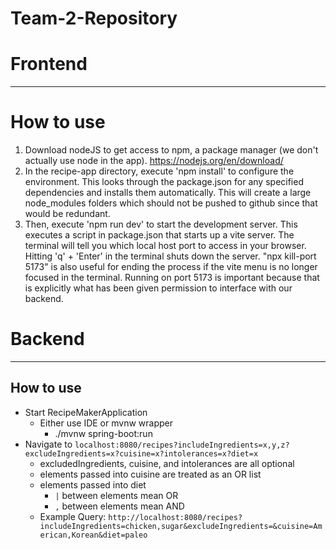 # Team-2-Repository

# Frontend
---
# How to use
1. Download nodeJS to get access to npm, a package manager (we don't actually use node in the app). https://nodejs.org/en/download/
2. In the recipe-app directory, execute 'npm install' to configure the environment. This looks through the package.json for any specified dependencies and installs them automatically. This will create a large node_modules folders which should not be pushed to github since that would be redundant. 
3. Then, execute 'npm run dev' to start the development server. This executes a script in package.json that starts up a vite server. The terminal will tell you which local host port to access in your browser. Hitting 'q' + 'Enter' in the terminal shuts down the server. "npx kill-port 5173" is also useful for ending the process if the vite menu is no longer focused in the terminal. Running on port 5173 is important because that is explicitly what has been given permission to interface with our backend.
# Backend
---
## How to use
- Start RecipeMakerApplication
  - Either use IDE or mvnw wrapper
    - ./mvnw spring-boot:run
- Navigate to `localhost:8080/recipes?includeIngredients=x,y,z?excludeIngredients=x?cuisine=x?intolerances=x?diet=x`
  - excludedIngredients, cuisine, and intolerances are all optional
  - elements passed into cuisine are treated as an OR list
  - elements passed into diet
    - `|` between elements mean OR
    - `,` between elements mean AND
  - Example Query: `http://localhost:8080/recipes?includeIngredients=chicken,sugar&excludeIngredients=&cuisine=American,Korean&diet=paleo`